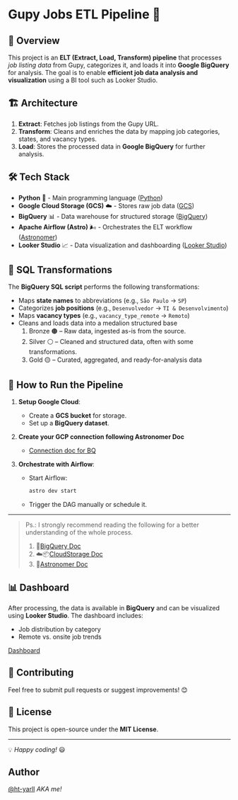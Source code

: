 # Gupy Jobs ETL Pipeline 📡

## 📌 Overview
This project is an **ELT (Extract, Load, Transform) pipeline** that processes *job listing data* from Gupy, categorizes it, and loads it into **Google BigQuery** for analysis. The goal is to enable **efficient job data analysis and visualization** using a BI tool such as Looker Studio.

## 🏗️ Architecture
1. **Extract**: Fetches job listings from the Gupy URL.
2. **Transform**: Cleans and enriches the data by mapping job categories, states, and vacancy types.
3. **Load**: Stores the processed data in **Google BigQuery** for further analysis.

## 🛠️ Tech Stack
- **Python** 🐍 - Main programming language ([Python](https://www.python.org/))
- **Google Cloud Storage (GCS)** ☁️ - Stores raw job data ([GCS](https://cloud.google.com/storage))
- **BigQuery** 📊 - Data warehouse for structured storage ([BigQuery](https://cloud.google.com/bigquery))
- **Apache Airflow (Astro)** 🌬️ - Orchestrates the ELT workflow ([Astronomer](https://www.astronomer.io/))
- **Looker Studio** 📈 - Data visualization and dashboarding ([Looker Studio](https://lookerstudio.google.com/))


## 📜 SQL Transformations
The **BigQuery SQL script** performs the following transformations:
- Maps **state names** to abbreviations (e.g., `São Paulo` → `SP`)
- Categorizes **job positions** (e.g., `Desenvolvedor` → `TI & Desenvolvimento`)
- Maps **vacancy types** (e.g., `vacancy_type_remote` → `Remoto`)
- Cleans and loads data into a medalion structured base
    1. Bronze 🟤 – Raw data, ingested as-is from the source.
    2. Silver ⚪ – Cleaned and structured data, often with some transformations.
    3. Gold 🟡 – Curated, aggregated, and ready-for-analysis data

## 🚀 How to Run the Pipeline
1. **Setup Google Cloud**:
   - Create a **GCS bucket** for storage.
   - Set up a **BigQuery dataset**.

2. **Create your GCP connection following Astronomer Doc**
    - [Connection doc for BQ](https://www.astronomer.io/docs/learn/connections/bigquery/?tab=key-file-value#bigquery-connection)

4. **Orchestrate with Airflow**:
   - Start Airflow:
     ```bash
     astro dev start
     ```
   - Trigger the DAG manually or schedule it.
--------
> Ps.: I strongly recommend reading the following for a better understanding of the whole process.
> 1. 🧮[BigQuery Doc](https://cloud.google.com/bigquery/docs?authuser=1)
> 2. ☁️📦[CloudStorage Doc](https://cloud.google.com/storage/docs?authuser=1)
> 3. 💫[Astronomer Doc](https://www.astronomer.io/docs/) 

## 📊 Dashboard
After processing, the data is available in **BigQuery** and can be visualized using **Looker Studio**. The dashboard includes:
- Job distribution by category
- Remote vs. onsite job trends

[Dashboard]()

## 🤝 Contributing
Feel free to submit pull requests or suggest improvements! 😊

## 📄 License
This project is open-source under the **MIT License**.

---
💡 *Happy coding!* 😃


## Author
[@ht-yarll](https://github.com/ht-yarll) *AKA me!*

